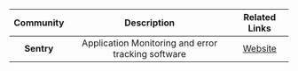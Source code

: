 | Community     | Description | Related Links     |
|   :----:   |    :----:   |   :----:   |
|**Sentry**|Application Monitoring and error tracking software|[Website](https://sentry.io)|
